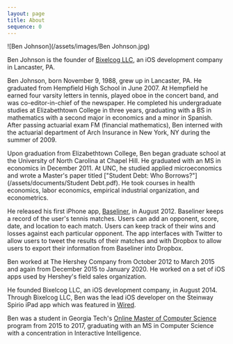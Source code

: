 ```yaml
---
layout: page
title: About
sequence: 0
---
```


![Ben Johnson](/assets/images/Ben Johnson.jpg)

Ben Johnson is the founder of [Bixelcog LLC](http://www.bixelcog.com), an iOS development company in Lancaster, PA.

Ben Johnson, born November 9, 1988, grew up in Lancaster, PA. He graduated from Hempfield High School in June 2007. At Hempfield he earned four varsity letters in tennis, played oboe in the concert band, and was co-editor-in-chief of the newspaper. He completed his undergraduate studies at Elizabethtown College in three years, graduating with a BS in mathematics with a second major in economics and a minor in Spanish. After passing actuarial exam FM (financial mathematics), Ben interned with the actuarial department of Arch Insurance in New York, NY during the summer of 2009.

Upon graduation from Elizabethtown College, Ben began graduate school at the University of North Carolina at Chapel Hill. He graduated with an MS in economics in December 2011. At UNC, he studied applied microeconomics and wrote a Master's paper titled ["Student Debt: Who Borrows?"](/assets/documents/Student Debt.pdf). He took courses in health economics, labor economics, empirical industrial organization, and econometrics.

He released his first iPhone app, [Baseliner](http://www.bixelcog.com/work/baseliner), in August 2012. Baseliner keeps a record of the user's tennis matches. Users can add an opponent, score, date, and location to each match. Users can keep track of their wins and losses against each particular opponent. The app interfaces with Twitter to allow users to tweet the results of their matches and with Dropbox to allow users to export their information from Baseliner into Dropbox.

Ben worked at The Hershey Company from October 2012 to March 2015 and again from December 2015 to January 2020. He worked on a set of iOS apps used by Hershey's field sales organization.

He founded Bixelcog LLC, an iOS development company, in August 2014. Through Bixelcog LLC, Ben was the lead iOS developer on the Steinway Spirio iPad app which was featured in [Wired](http://www.wired.com/2015/04/steinways-new-piano-can-play-perfect-concerto/).

Ben was a student in Georgia Tech's [Online Master of Computer Science](http://www.omscs.gatech.edu) program from 2015 to 2017, graduating with an MS in Computer Science with a concentration in Interactive Intelligence.
